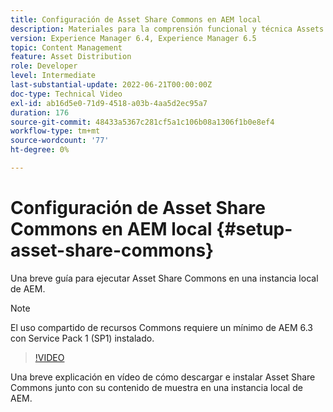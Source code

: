 ```yaml
---
title: Configuración de Asset Share Commons en AEM local
description: Materiales para la comprensión funcional y técnica Assets Share Commons
version: Experience Manager 6.4, Experience Manager 6.5
topic: Content Management
feature: Asset Distribution
role: Developer
level: Intermediate
last-substantial-update: 2022-06-21T00:00:00Z
doc-type: Technical Video
exl-id: ab16d5e0-71d9-4518-a03b-4aa5d2ec95a7
duration: 176
source-git-commit: 48433a5367c281cf5a1c106b08a1306f1b0e8ef4
workflow-type: tm+mt
source-wordcount: '77'
ht-degree: 0%

---
```


# Configuración de Asset Share Commons en AEM local {#setup-asset-share-commons}

Una breve guía para ejecutar Asset Share Commons en una instancia local de AEM.

>[!NOTE]
>
>El uso compartido de recursos Commons requiere un mínimo de AEM 6.3 con Service Pack 1 (SP1) instalado.

>[!VIDEO](https://video.tv.adobe.com/v/20499?quality=12&learn=on)

Una breve explicación en vídeo de cómo descargar e instalar Asset Share Commons junto con su contenido de muestra en una instancia local de AEM.
